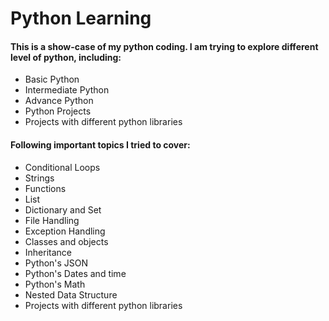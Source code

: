 # Python Learning

<h4>This is a show-case of my python coding. I am trying to explore different level of python, including: </h4>

<ul>
<li>Basic Python</li>
<li>Intermediate Python</li>
<li>Advance Python</li>
<li>Python Projects</li> 
<li>Projects with different python libraries</li> 
</ul>


<h4> Following important topics I tried to cover: </h4>

<ul>
<li>Conditional Loops</li>
<li>Strings</li>
<li>Functions</li>
<li>List</li>  
<li>Dictionary and Set</li>  
<li>File Handling</li>
<li>Exception Handling</li>
<li>Classes and objects</li>
<li>Inheritance</li>   
<li>Python's JSON</li> 
<li>Python's Dates and time</li> 
<li>Python's Math</li> 
<li>Nested Data Structure</li>   
<li>Projects with different python libraries</li> 
</ul>

